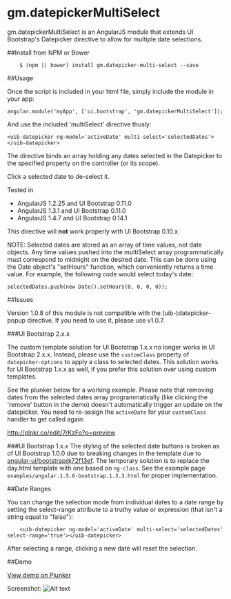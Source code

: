 gm.datepickerMultiSelect
========================

gm.datepickerMultiSelect is an AngularJS module that extends UI Bootstrap's Datepicker directive to allow for multiple date selections.

##Install from NPM or Bower

		$ (npm || bower) install gm.datepicker-multi-select --save

##Usage

Once the script is included in your html file, simply include the module in your app:

    angular.module('myApp', ['ui.bootstrap', 'gm.datepickerMultiSelect']);

And use the included 'multiSelect' directive thusly:

    <uib-datepicker ng-model='activeDate' multi-select='selectedDates'></uib-datepicker>

The directive binds an array holding any dates selected in the Datepicker to the specified property on the controller (or its scope).

Click a selected date to de-select it.

Tested in
 * AngularJS 1.2.25 and UI Bootstrap 0.11.0
 * AngularJS 1.3.1 and UI Bootstrap 0.11.0
 * AngularJS 1.4.7 and UI Bootstrap 0.14.1
 
This directive will **not** work properly with UI Bootstrap 0.10.x.

NOTE: Selected dates are stored as an array of time values, not date objects. Any time values pushed into the multiSelect array programmatically must correspond to midnight on the desired date. This can be done using the Date object's "setHours" function, which conveniently returns a time value. For example, the following code would select today's date:

    selectedDates.push(new Date().setHours(0, 0, 0, 0));

##Issues

Version 1.0.8 of this module is not compatible with the (uib-)datepicker-popup directive. If you need to use it, please use v1.0.7.

###UI Bootstrap 2.x.x

The custom template solution for UI Bootstrap 1.x.x no longer works in UI Bootstrap 2.x.x. Instead, please use the `customClass` property of `datepicker-options` to apply a class to selected dates. This solution works for UI Bootstrap 1.x.x as well, if you prefer this solution over using custom templates.

See the plunker below for a working example. Please note that removing dates from the selected dates array programmatically (like clicking the 'remove' button in the demo) doesn't automatically trigger an update on the datepicker. You need to re-assign the `activeDate` for your `customClass` handler to get called again:

http://plnkr.co/edit/7rKzFo?p=preview

###UI Bootstrap 1.x.x
The styling of the selected date buttons is broken as of UI Bootstrap 1.0.0 due to breaking changes in the template due to [angular-ui/bootstrap@72f13ef](https://github.com/angular-ui/bootstrap/commit/72f13ef38b1f460dc7d288a45368e2d0b6df093d). The temporary solution is to replace the day.html template with one based on `ng-class`. See the example page `examples/angular.1.5.6-bootstrap.1.3.3.html` for proper implementation.

##Date Ranges

You can change the selection mode from individual dates to a date range by setting the select-range attribute to a truthy value or expression (that isn't a string equal to "false"):

		<uib-datepicker ng-model='activeDate' multi-select='selectedDates' select-range='true'></uib-datepicker>

After selecting a range, clicking a new date will reset the selection.

##Demo

<a href='http://plnkr.co/edit/iVSdXt?p=preview' target='_blank'>View demo on Plunker</a>

Screenshot:
![Alt text](screenshot.png "Screenshot")
